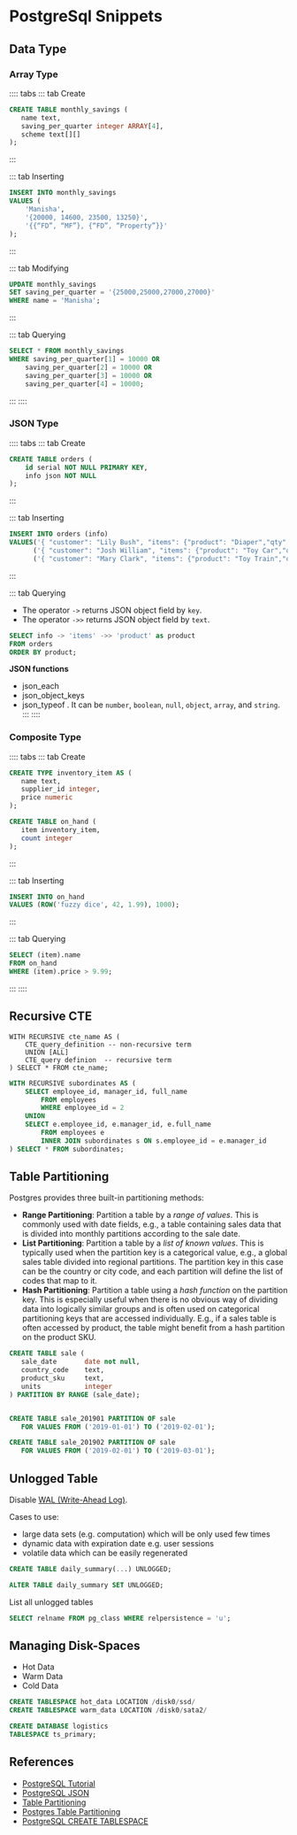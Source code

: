 # PostgreSql Snippets


## Data Type 

### Array Type

:::: tabs
::: tab Create
```sql
CREATE TABLE monthly_savings (
   name text,
   saving_per_quarter integer ARRAY[4],
   scheme text[][]
);
```
:::

::: tab Inserting
```sql
INSERT INTO monthly_savings 
VALUES (
    'Manisha', 
    '{20000, 14600, 23500, 13250}', 
    '{{“FD”, “MF”}, {“FD”, “Property”}}'
); 
```
:::

::: tab Modifying
```sql
UPDATE monthly_savings 
SET saving_per_quarter = '{25000,25000,27000,27000}'
WHERE name = 'Manisha';
```
:::

::: tab Querying
```sql
SELECT * FROM monthly_savings 
WHERE saving_per_quarter[1] = 10000 OR
    saving_per_quarter[2] = 10000 OR
    saving_per_quarter[3] = 10000 OR
    saving_per_quarter[4] = 10000;
```
:::
::::

### JSON Type

:::: tabs
::: tab Create
```sql
CREATE TABLE orders (
	id serial NOT NULL PRIMARY KEY,
	info json NOT NULL
);
```
:::

::: tab Inserting
```sql
INSERT INTO orders (info)
VALUES('{ "customer": "Lily Bush", "items": {"product": "Diaper","qty": 24}}'),
      ('{ "customer": "Josh William", "items": {"product": "Toy Car","qty": 1}}'),
      ('{ "customer": "Mary Clark", "items": {"product": "Toy Train","qty": 2}}');
```
:::

::: tab Querying

- The operator `->` returns JSON object field by `key`.
- The operator `->>` returns JSON object field by `text`.

```sql
SELECT info -> 'items' ->> 'product' as product
FROM orders
ORDER BY product;
```

**JSON functions**
- json_each
- json_object_keys
- json_typeof . It can be `number`, `boolean`, `null`, `object`, `array`, and `string`.
:::
::::

### Composite Type

:::: tabs
::: tab Create
```sql
CREATE TYPE inventory_item AS (
   name text,
   supplier_id integer,
   price numeric
);
```

```sql
CREATE TABLE on_hand (
   item inventory_item,
   count integer
);
```
:::

::: tab Inserting
```sql
INSERT INTO on_hand 
VALUES (ROW('fuzzy dice', 42, 1.99), 1000);
```
:::

::: tab Querying
```sql
SELECT (item).name 
FROM on_hand 
WHERE (item).price > 9.99;
```
:::
::::

## Recursive CTE

```
WITH RECURSIVE cte_name AS (
    CTE_query_definition -- non-recursive term
    UNION [ALL]
    CTE_query definion  -- recursive term
) SELECT * FROM cte_name;
```


```sql
WITH RECURSIVE subordinates AS (
	SELECT employee_id, manager_id, full_name
        FROM employees
        WHERE employee_id = 2
	UNION
    SELECT e.employee_id, e.manager_id, e.full_name
        FROM employees e 
        INNER JOIN subordinates s ON s.employee_id = e.manager_id
) SELECT * FROM subordinates;
```


## Table Partitioning

Postgres provides three built-in partitioning methods:

- **Range Partitioning**: Partition a table by a *range of values*. This is commonly used with date fields, e.g., a table containing sales data that is divided into monthly partitions according to the sale date.
- **List Partitioning**: Partition a table by a *list of known values*. This is typically used when the partition key is a categorical value, e.g., a global sales table divided into regional partitions. The partition key in this case can be the country or city code, and each partition will define the list of codes that map to it.
- **Hash Partitioning**: Partition a table using a *hash function* on the partition key. This is especially useful when there is no obvious way of dividing data into logically similar groups and is often used on categorical partitioning keys that are accessed individually. E.g., if a sales table is often accessed by product, the table might benefit from a hash partition on the product SKU.


```sql
CREATE TABLE sale (
   sale_date       date not null,
   country_code    text,
   product_sku     text,
   units           integer
) PARTITION BY RANGE (sale_date);


CREATE TABLE sale_201901 PARTITION OF sale
   FOR VALUES FROM ('2019-01-01') TO ('2019-02-01');

CREATE TABLE sale_201902 PARTITION OF sale
   FOR VALUES FROM ('2019-02-01') TO ('2019-03-01');
```

## Unlogged Table

Disable [WAL (Write-Ahead Log)](https://www.postgresql.org/docs/9.6/wal.html).

Cases to use: 
- large data sets (e.g. computation) which will be only used few times
- dynamic data with expiration date e.g. user sessions
- volatile data which can be easily regenerated

```sql
CREATE TABLE daily_summary(...) UNLOGGED;

ALTER TABLE daily_summary SET UNLOGGED;
```

List all unlogged tables 

```sql
SELECT relname FROM pg_class WHERE relpersistence = 'u';
```

## Managing Disk-Spaces
- Hot Data
- Warm Data
- Cold Data

```sql
CREATE TABLESPACE hot_data LOCATION /disk0/ssd/
CREATE TABLESPACE warm_data LOCATION /disk0/sata2/
```

```sql
CREATE DATABASE logistics 
TABLESPACE ts_primary;
```

## References 

- [PostgreSQL Tutorial](https://www.tutorialspoint.com/postgresql/index.htm)
- [PostgreSQL JSON](https://www.postgresqltutorial.com/postgresql-json/)
- [Table Partitioning](https://www.postgresql.org/docs/10/ddl-partitioning.html)
- [Postgres Table Partitioning](https://www.enterprisedb.com/blog/postgres-table-partitioning)
- [PostgreSQL CREATE TABLESPACE](https://www.postgresqltutorial.com/postgresql-create-tablespace/#:~:text=A%20tablespace%20is%20a%20location,pg_default%20tablespace%20stores%20user%20data.)